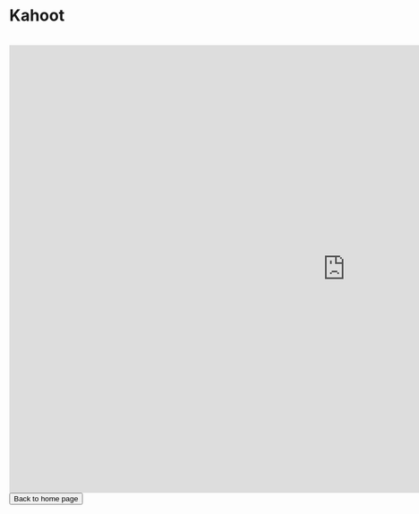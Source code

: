 <html>
<h1>Kahoot</h1>
<br>
<iframe src="https://play.kahoot.it/v2/?quizId=8b9dae48-1292-45bc-8e5d-7bf2eff778c7" style="border:0px #ffffff none;" name="myiFrame" scrolling="no" frameborder="1" marginheight="0px" marginwidth="0px" height="800px" width="1200px" allowfullscreen></iframe>
 <br>
<button onclick="window.location.href = 'index';">Back to home page</button>
